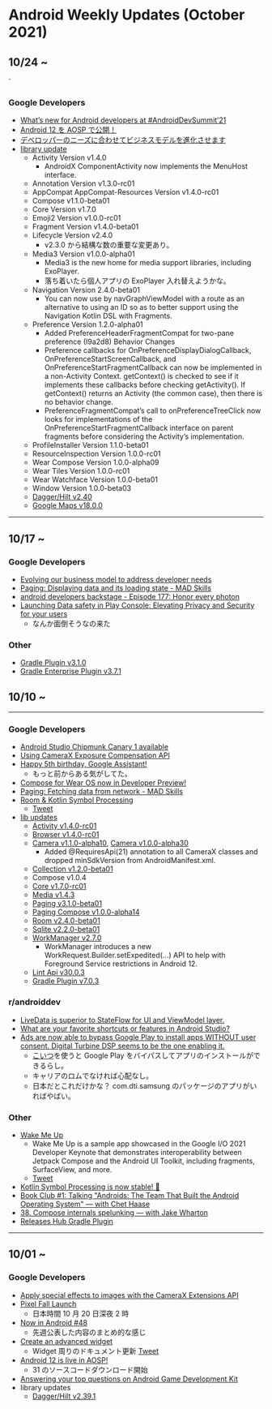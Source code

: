 # Android Weekly Updates (October 2021)

## 10/24 ~
`
### Google Developers

- [What’s new for Android developers at #AndroidDevSummit’21](https://android-developers.googleblog.com/)
- [Android 12 を AOSP で公開！](https://android-developers-jp.googleblog.com/2021/10/android-12-is-live-in-aosp.html)
- [デベロッパーのニーズに合わせてビジネスモデルを進化させます](https://android-developers-jp.googleblog.com/2021/10/evolving-business-model.html)
- [library update](https://developer.android.com/jetpack/androidx/versions/all-channel#october_27_2021)
  - Activity Version v1.4.0
    - AndroidX ComponentActivity now implements the MenuHost interface.
  - Annotation Version v1.3.0-rc01
  - AppCompat AppCompat-Resources Version v1.4.0-rc01
  - Compose v1.1.0-beta01
  - Core Version v1.7.0
  - Emoji2 Version v1.0.0-rc01
  - Fragment Version v1.4.0-beta01
  - Lifecycle Version v2.4.0
    - v2.3.0 から結構な数の重要な変更あり。
  - Media3 Version v1.0.0-alpha01
    - Media3 is the new home for media support libraries, including ExoPlayer.
    - 落ち着いたら個人アプリの ExoPlayer 入れ替えようかな。
  - Navigation Version 2.4.0-beta01
    - You can now use by navGraphViewModel with a route as an alternative to using an ID so as to better support using the Navigation Kotlin DSL with Fragments.
  - Preference Version 1.2.0-alpha01
    - Added PreferenceHeaderFragmentCompat for two-pane preference (I9a2d8)
Behavior Changes
    - Preference callbacks for OnPreferenceDisplayDialogCallback, OnPreferenceStartScreenCallback, and OnPreferenceStartFragmentCallback can now be implemented in a non-Activity Context. getContext() is checked to see if it implements these callbacks before checking getActivity(). If getContext() returns an Activity (the common case), then there is no behavior change.
    - PreferenceFragmentCompat’s call to onPreferenceTreeClick now looks for implementations of the OnPreferenceStartFragmentCallback interface on parent fragments before considering the Activity’s implementation. 
  - ProfileInstaller Version 1.1.0-beta01
  - ResourceInspection Version 1.0.0-rc01
  - Wear Compose Version 1.0.0-alpha09
  - Wear Tiles Version 1.0.0-rc01
  - Wear Watchface Version 1.0.0-beta01
  - Window Version 1.0.0-beta03
  - [Dagger/Hilt v2.40](https://github.com/google/dagger/releases)
  - [Google Maps v18.0.0](https://developers.google.com/android/guides/releases)
  
---

## 10/17 ~

### Google Developers

- [Evolving our business model to address developer needs](https://android-developers.googleblog.com/2021/10/evolving-business-model.html)
- [Paging: Displaying data and its loading state - MAD Skills](https://www.youtube.com/watch?v=OHH_FPbrjtA&list=PLWz5rJ2EKKc9L-fmWJLhyXrdPi1YKmvqS&index=5)
- [android developers backstage - Episode 177: Honor every photon](https://adbackstage.libsyn.com/episode-177-honor-every-photon)
- [Launching Data safety in Play Console: Elevating Privacy and Security for your users](https://android-developers.googleblog.com/2021/10/launching-data-safety-in-play-console.html)
  - なんか面倒そうなの来た

### Other

- [Gradle Plugin v3.1.0](https://github.com/dipien/releases-hub-gradle-plugin)
- [Gradle Enterprise Plugin v3.7.1](https://docs.gradle.com/enterprise/gradle-plugin/#release_history)

## 10/10 ~

---

### Google Developers

- [Android Studio Chipmunk Canary 1 available](https://androidstudio.googleblog.com/2021/10/android-studio-chipmunk-canary-1.html)
- [Using CameraX Exposure Compensation API](https://medium.com/androiddevelopers/using-camerax-exposure-compensation-api-11fd75785bf)
- [Happy 5th birthday, Google Assistant!](https://blog.google/products/assistant/happy-5th-birthday-google-assistant/?utm_source=tw&utm_medium=social&utm_campaign=og&utm_content=&utm_term=)
  - もっと前からある気がしてた。
- [Compose for Wear OS now in Developer Preview!](https://android-developers.googleblog.com/2021/10/compose-for-wear-os-now-in-developer.html)
- [Paging: Fetching data from network - MAD Skills](https://www.youtube.com/watch?v=C0H54K63Lww)
- [Room & Kotlin Symbol Processing](https://medium.com/@yigit/room-kotlin-symbol-processing-24808528a28e)
  - [Tweet](https://twitter.com/yigitboyar/status/1447292073778974722)
- [lib updates](https://developer.android.com/jetpack/androidx/versions/all-channel#october_13_2021)
  - [Activity v1.4.0-rc01](https://developer.android.com/jetpack/androidx/releases/activity#1.4.0-rc01)
  - [Browser v1.4.0-rc01](https://developer.android.com/jetpack/androidx/releases/browser#1.4.0-rc01)
  - [Camera v1.1.0-alpha10](https://developer.android.com/jetpack/androidx/releases/camera#1.1.0-alpha10), [Camera v1.0.0-alpha30](https://developer.android.com/jetpack/androidx/releases/camera#1.0.0-alpha30)
    - Added @RequiresApi(21) annotation to all CameraX classes and dropped minSdkVersion from AndroidManifest.xml.
  - [Collection v1.2.0-beta01](https://developer.android.com/jetpack/androidx/releases/collection#1.2.0-beta01)
  - Compose v1.0.4
  - [Core v1.7.0-rc01](https://developer.android.com/jetpack/androidx/releases/core#1.7.0-rc01)
  - [Media v1.4.3](https://developer.android.com/jetpack/androidx/releases/media#media-1.4.3)
  - [Paging v3.1.0-beta01](https://developer.android.com/jetpack/androidx/releases/paging#3.1.0-beta01)
  - [Paging Compose v1.0.0-alpha14](https://developer.android.com/jetpack/androidx/releases/paging#1.0.0-alpha14)
  - [Room v2.4.0-beta01](https://developer.android.com/jetpack/androidx/releases/room#2.4.0-beta01)
  - [Sqlite v2.2.0-beta01](https://developer.android.com/jetpack/androidx/releases/sqlite#2.2.0-beta01)
  - [WorkManager v2.7.0](https://developer.android.com/jetpack/androidx/releases/work#2.7.0)
    - WorkManager introduces a new WorkRequest.Builder.setExpedited(...) API to help with Foreground Service restrictions in Android 12.
  - [Lint Api v30.0.3]()
  - [Gradle Plugin v7.0.3]()

### r/androiddev

- [LiveData is superior to StateFlow for UI and ViewModel layer.](https://www.reddit.com/r/androiddev/comments/q46b23/livedata_is_superior_to_stateflow_for_ui_and/)
- [What are your favorite shortcuts or features in Android Studio?](https://www.reddit.com/r/androiddev/comments/q5thme/what_are_your_favourite_shortcuts_or_features_in/)
- [Ads are now able to bypass Google Play to install apps WITHOUT user consent. Digital Turbine DSP seems to be the one enabling it.](https://www.reddit.com/r/androiddev/comments/q4nltn/ads_are_now_able_to_bypass_google_play_to_install/)
  - [こいつ](https://www.digitalturbine.com/operators/#tns1-mw)を使うと Google Play をバイパスしてアプリのインストールができるらし。
  - キャリアのロムでなければ心配なし。
  - 日本だとこれだけかな？ com.dti.samsung のパッケージのアプリがいればやばい。

### Other

- [Wake Me Up](https://github.com/romainguy/sample-wake-me-up)
  - Wake Me Up is a sample app showcased in the Google I/O 2021 Developer Keynote that demonstrates interoperability between Jetpack Compose and the Android UI Toolkit, including fragments, SurfaceView, and more.
  - [Tweet](https://twitter.com/romainguy/status/1448718190062682112)
- [Kotlin Symbol Processing is now stable! 🎉](https://twitter.com/kotlin/status/1447918226269220875?t=w4Fuvfz5AnU4PseSvYiQJQ&s=03)
- [Book Club #1: Talking "Androids: The Team That Built the Android Operating System" — with Chet Haase](https://www.youtube.com/watch?v=qofj1-f5FdA)
- [38. Compose internals spelunking — with Jake Wharton](https://www.youtube.com/watch?v=VX6nAvRWQg4)
- [Releases Hub Gradle Plugin](https://blog.dipien.com/releases-hub-gradle-plugin-v3-0-0-a27c18798d81)

---

## 10/01 ~

### Google Developers

- [Apply special effects to images with the CameraX Extensions API](https://medium.com/androiddevelopers/apply-special-effects-to-images-with-the-camerax-extensions-api-d1a169b803d3)
- [Pixel Fall Launch](https://pixelevent.withgoogle.com/)
  - 日本時間 10 月 20 日深夜 2 時
- [Now in Android #48](https://medium.com/androiddevelopers/now-in-android-48-c499493bb83)
  - 先週公表した内容のまとめ的な感じ
- [Create an advanced widget](https://developer.android.com/guide/topics/appwidgets/advanced)
  - Widget 周りのドキュメント更新 [Tweet](https://twitter.com/thagikura/status/1445664749786583047)
- [Android 12 is live in AOSP!](https://android-developers.googleblog.com/2021/10/android-12-is-live-in-aosp.html)
  - 31 のソースコードダウンロード開始
- [Answering your top questions on Android Game Development Kit](https://android-developers.googleblog.com/2021/10/answering-your-top-questions-on-android.html)
- library updates
  - [Dagger/Hilt v2.39.1](https://github.com/google/dagger/releases)
